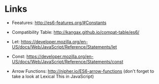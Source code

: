 # Links

* Feeatures: http://es6-features.org/#Constants
* Compatibility Table: http://kangax.github.io/compat-table/es6/

* Let: https://developer.mozilla.org/en-US/docs/Web/JavaScript/Reference/Statements/let
* Const: https://developer.mozilla.org/en-US/docs/Web/JavaScript/Reference/Statements/const

* Arrow Functions: http://nipher.io/ES6-arrow-functions (don't forget to take a look at Lexical This in JavaScript)
